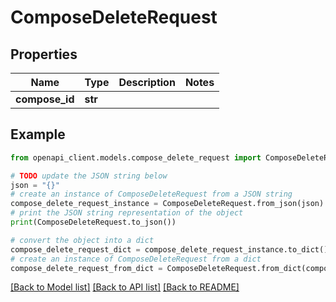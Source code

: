 # ComposeDeleteRequest


## Properties

Name | Type | Description | Notes
------------ | ------------- | ------------- | -------------
**compose_id** | **str** |  | 

## Example

```python
from openapi_client.models.compose_delete_request import ComposeDeleteRequest

# TODO update the JSON string below
json = "{}"
# create an instance of ComposeDeleteRequest from a JSON string
compose_delete_request_instance = ComposeDeleteRequest.from_json(json)
# print the JSON string representation of the object
print(ComposeDeleteRequest.to_json())

# convert the object into a dict
compose_delete_request_dict = compose_delete_request_instance.to_dict()
# create an instance of ComposeDeleteRequest from a dict
compose_delete_request_from_dict = ComposeDeleteRequest.from_dict(compose_delete_request_dict)
```
[[Back to Model list]](../README.md#documentation-for-models) [[Back to API list]](../README.md#documentation-for-api-endpoints) [[Back to README]](../README.md)


